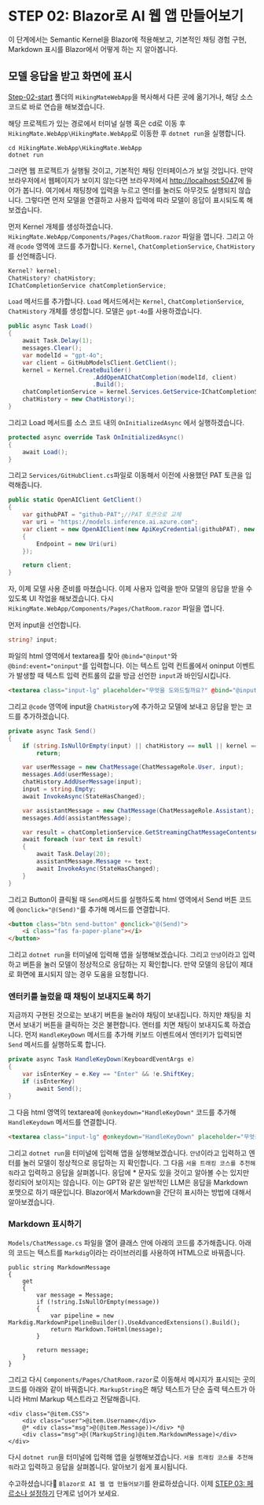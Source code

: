 # STEP 02: Blazor로 AI 웹 앱 만들어보기

이 단계에서는 Semantic Kernel을 Blazor에 적용해보고, 기본적인 채팅 경험 구현, Markdown 표시를 Blazor에서 어떻게 하는 지 알아봅니다.

## 모델 응답을 받고 화면에 표시

[Step-02-start](../save-points/step-02-start/) 폴더의 `HikingMateWebApp`을 복사해서 다른 곳에 옮기거나, 해당 소스 코드로 바로 연습을 해보겠습니다.

해당 프로젝트가 있는 경로에서 터미널 실행 혹은 cd로 이동 후 `HikingMate.WebApp\HikingMate.WebApp`로 이동한 후 `dotnet run`을 실행합니다.

```
cd HikingMate.WebApp\HikingMate.WebApp
dotnet run
```

그러면 웹 프로젝트가 실행될 것이고, 기본적인 채팅 인터페이스가 보일 것입니다. 만약 브라우저에서 웹페이지가 보이지 않는다면 브라우저에서 [http://localhost:5047](http://localhost:5047)에 들어가 봅니다. 여기에서 채팅창에 입력을 누르고 엔터를 눌러도 아무것도 실행되지 않습니다. 그렇다면 먼저 모델을 연결하고 사용자 입력에 따라 모델이 응답이 표시되도록 해보겠습니다.

먼저 Kernel 개체를 생성하겠습니다. `HikingMate.WebApp/Components/Pages/ChatRoom.razor` 파일을 엽니다. 그리고 아래 `@code` 영역에 코드를 추가합니다.
`Kernel`, `ChatCompletionService`, `ChatHistory`를 선언해줍니다.

```csharp
Kernel? kernel;
ChatHistory? chatHistory;
IChatCompletionService chatCompletionService;
```

 `Load` 메서드를 추가합니다. `Load` 메서드에서는 `Kernel`, `ChatCompletionService`, `ChatHistory` 개체를 생성합니다. 모델은 `gpt-4o`를 사용하겠습니다.

```csharp
public async Task Load()
{
    await Task.Delay(1);
    messages.Clear();
    var modelId = "gpt-4o";
    var client = GitHubModelsClient.GetClient();
    kernel = Kernel.CreateBuilder()
                        .AddOpenAIChatCompletion(modelId, client)
                        .Build();
    chatCompletionService = kernel.Services.GetService<IChatCompletionService>();
    chatHistory = new ChatHistory();
}
```

그리고 Load 메서드를 소스 코드 내의 `OnInitializedAsync` 에서 실행하겠습니다.

```csharp
protected async override Task OnInitializedAsync()
{
    await Load();
}
```

그리고 `Services/GitHubClient.cs`파일로 이동해서 이전에 사용했던 PAT 토큰을 입력해줍니다.

```csharp
public static OpenAIClient GetClient()
{
    var githubPAT = "github-PAT";//PAT 토큰으로 교체
    var uri = "https://models.inference.ai.azure.com";
    var client = new OpenAIClient(new ApiKeyCredential(githubPAT), new OpenAIClientOptions
    {
        Endpoint = new Uri(uri)
    });

    return client;
}
```

자, 이제 모델 사용 준비를 마쳤습니다. 이제 사용자 입력을 받아 모델의 응답을 받을 수 있도록 UI 작업을 해보겠습니다. 다시 `HikingMate.WebApp/Components/Pages/ChatRoom.razor` 파일을 엽니다.

먼저 input을 선언합니다.

```csharp
string? input;
```

파일의 html 영역에서 textarea를 찾아 `@bind="@input"`와 `@bind:event="oninput"`를 입력합니다. 이는 텍스트 입력 컨트롤에서 oninput 이벤트가 발생할 때 텍스트 입력 컨트롤의 값을 방금 선언한 `input`과 바인딩시킵니다. 

```html
<textarea class="input-lg" placeholder="무엇을 도와드릴까요?" @bind="@input" @bind:event="oninput"></textarea>
```

그리고 `@code` 영역에 input을 `ChatHistory`에 추가하고 모델에 보내고 응답을 받는 코드를 추가하겠습니다.

```csharp
private async Task Send()
{
    if (string.IsNullOrEmpty(input) || chatHistory == null || kernel == null)
        return;

    var userMessage = new ChatMessage(ChatMessageRole.User, input);
    messages.Add(userMessage);
    chatHistory.AddUserMessage(input);
    input = string.Empty;
    await InvokeAsync(StateHasChanged);

    var assistantMessage = new ChatMessage(ChatMessageRole.Assistant);
    messages.Add(assistantMessage);

    var result = chatCompletionService.GetStreamingChatMessageContentsAsync(chatHistory);
    await foreach (var text in result)
    {
        await Task.Delay(20);
        assistantMessage.Message += text;
        await InvokeAsync(StateHasChanged);
    }
}

```

그리고 Button이 클릭될 때 `Send`메서드를 실행하도록 html 영역에서 Send 버튼 코드에 `@onclick="@(Send)"`를 추가해 메서드를 연결합니다.

```html
<button class="btn send-button" @onclick="@(Send)">
    <i class="fas fa-paper-plane"></i>
</button>
```

그리고 `dotnet run`을 터미널에 입력해 앱을 실행해보겠습니다. 그리고 `안녕`이라고 입력하고 버튼을 눌러 모델이 정상적으로 응답하는 지 확인합니다. 만약 모델의 응답이 제대로 화면에 표시되지 않는 경우 도움을 요청합니다.

### 엔터키를 눌렀을 때 채팅이 보내지도록 하기

지금까지 구현된 것으로는 보내기 버튼을 눌러야 채팅이 보내집니다. 하지만 채팅을 치면서 보내기 버튼을 클릭하는 것은 불편합니다. 엔터를 치면 채팅이 보내지도록 하겠습니다. 먼저 `HandleKeyDown` 메서드를 추가해 키보드 이벤트에서 엔터키가 입력되면 `Send` 메서드를 실행하도록 합니다.

```csharp
private async Task HandleKeyDown(KeyboardEventArgs e)
{
    var isEnterKey = e.Key == "Enter" && !e.ShiftKey;
    if (isEnterKey)
        await Send();
}
```

그 다음 html 영역의 textarea에 `@onkeydown="HandleKeyDown"` 코드를 추가해 `HandleKeydown` 메서드를 연결합니다.

```html
<textarea class="input-lg" @onkeydown="HandleKeyDown" placeholder="무엇을 도와드릴까요?" @bind="@input" @bind:event="oninput"></textarea>
```

그리고 `dotnet run`을 터미널에 입력해 앱을 실행해보겠습니다. `안녕`이라고 입력하고 엔터를 눌러 모델이 정상적으로 응답하는 지 확인합니다.
그 다음 `서울 트래킹 코스를 추천해줘`라고 입력하고 응답을 살펴봅니다. 응답에 * 문자도 있을 것이고 알아볼 수는 있지만 정리되어 보이지는 않습니다.
이는 GPT와 같은 일반적인 LLM은 응답을 Markdown 포맷으로 하기 때문입니다. Blazor에서 Markdown을 간단히 표시하는 방법에 대해서 알아보겠습니다.

### Markdown 표시하기

`Models/ChatMessage.cs` 파일을 열어 클래스 안에 아래의 코드를 추가해줍니다. 아래의 코드는 텍스트를 `Markdig`이라는 라이브러리를 사용하여 HTML으로 바꿔줍니다.

```
public string MarkdownMessage
{
    get
    {
        var message = Message;
        if (!string.IsNullOrEmpty(message))
        {
            var pipeline = new Markdig.MarkdownPipelineBuilder().UseAdvancedExtensions().Build();
            return Markdown.ToHtml(message);
        }

        return message;
    }
}
```

그리고 다시 `Components/Pages/ChatRoom.razor`로 이동해서 메시지가 표시되는 곳의 코드를 아래와 같이 바꿔줍니다. `MarkupString`은 해당 텍스트가 단순 출력 텍스트가 아니라 Html Markup 텍스트라고 전달해줍니다.

```
<div class="@item.CSS">
    <div class="user">@item.Username</div>
    @* <div class="msg">@(@item.Message))</div> *@
    <div class="msg">@((MarkupString)@item.MarkdownMessage)</div>
</div>

```

다시 `dotnet run`을 터미널에 입력해 앱을 실행해보겠습니다.
`서울 트래킹 코스를 추천해줘`라고 입력하고 응답을 살펴봅니다. 알아보기 쉽게 표시됩니다. 

수고하셨습니다🎉  `Blazor로 AI 웹 앱 만들어보기`를 완료하셨습니다. 이제 [STEP 03: 페르소나 설정하기](./step-03.md) 단계로 넘어가 보세요.






